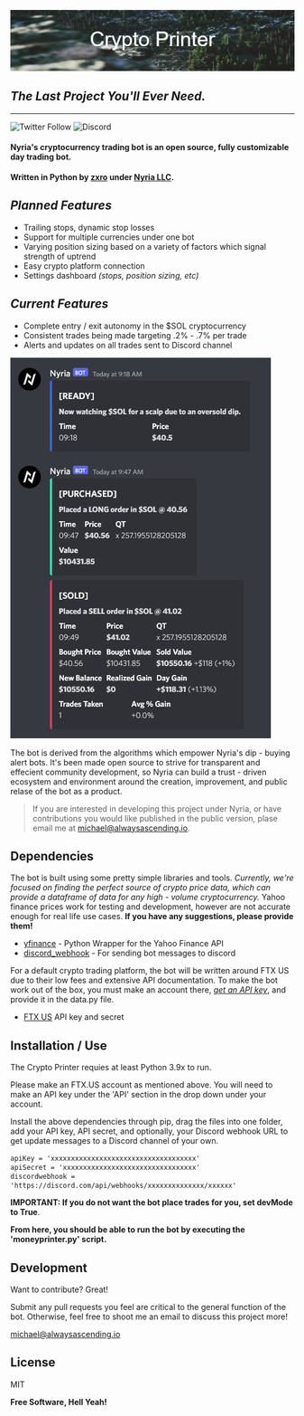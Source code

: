 ![ezcv logo](https://raw.githubusercontent.com/xozxro/cryptoprinter/main/Crypto_Printer.png)

## _The Last Project You'll Ever Need._

----------------

![Twitter Follow](https://img.shields.io/twitter/follow/NyriaStocks?style=for-the-badge)
![Discord](https://img.shields.io/discord/836723167690883103?style=for-the-badge)


#### **Nyria's cryptocurrency trading bot is an open source, fully customizable day trading bot.**
**Written in Python by [zxro](https://twitter.com/xozxro) under [Nyria LLC](https://nyriabot.io).**




## *Planned Features*

- Trailing stops, dynamic stop losses
- Support for multiple currencies under one bot
- Varying position sizing based on a variety of factors which signal strength of uptrend
- Easy crypto platform connection
- Settings dashboard *(stops, position sizing, etc)*

## *Current Features*
- Complete entry / exit autonomy in the $SOL cryptocurrency
- Consistent trades being made targeting .2% - .7% per trade
- Alerts and updates on all trades sent to Discord channel

![example](https://raw.githubusercontent.com/xozxro/cryptoprinter/main/example.png)

The bot is derived from the algorithms which empower Nyria's dip - buying alert bots.
It's been made open source to strive for transparent and effecient community development,
so Nyria can build a trust - driven ecosystem and environment around the creation,
improvement, and public relase of the bot as a product.

> If you are interested in developing
> this project under Nyria, or have
> contributions you would like
> published in the public version,
> plase email me at 
[michael@alwaysascending.io](mailto:michael@alwaysascending.io).



## Dependencies

The bot is built using some pretty simple libraries and tools. *Currently, we're focused 
on finding the perfect source of crypto price data, which can provide a dataframe of data 
for any high - volume cryptocurrency.* Yahoo finance prices work for testing and 
development, however are not accurate enough for real life use cases. **If you have any
suggestions, please provide them!**

- [yfinance](https://pypi.org/project/yfinance/) - Python Wrapper for the Yahoo Finance API
- [discord_webhook](https://pypi.org/project/discord-webhook/) - For sending bot messages to discord

For a default crypto trading platform, the bot will be written around FTX US due to 
their low fees and extensive API documentation. To make the bot work out of the box,
you must make an account there, [*get an API key*](https://ftx.us/settings/api), and provide it in the data.py file.
 - [FTX US](https://ftx.us/home/) API key and secret




## Installation / Use

The Crypto Printer requies at least Python 3.9x to run.

Please make an FTX.US account as mentioned above. You will need to make an API key
under the 'API' section in the drop down under your account.

Install the above dependencies through pip, drag the files into one folder, add your
API key, API secret, and optionally, your Discord webhook URL to get update 
messages to a Discord channel of your own.
```
apiKey = 'xxxxxxxxxxxxxxxxxxxxxxxxxxxxxxxxxxxx'
apiSecret = 'xxxxxxxxxxxxxxxxxxxxxxxxxxxxxxxxx'
discordwebhook = 'https://discord.com/api/webhooks/xxxxxxxxxxxxxx/xxxxxx'
```

**IMPORTANT: If you do not want the bot place trades for you, set devMode to True**.



**From here, you should be able to run the bot by executing the 'moneyprinter.py' script.**



## Development

Want to contribute? Great! 

Submit any pull requests you feel are critical to the general function of the bot.
Otherwise, feel free to shoot me an email to discuss this project more!

[michael@alwaysascending.io](emailto:michael@alwaysascending.io)


## License

MIT

**Free Software, Hell Yeah!**

[//]: # (These are reference links used in the body of this note and get stripped out when the markdown processor does its job. There is no need to format nicely because it shouldn't be seen. Thanks SO - http://stackoverflow.com/questions/4823468/store-comments-in-markdown-syntax)

   [dill]: <https://github.com/joemccann/dillinger>
   [git-repo-url]: <https://github.com/joemccann/dillinger.git>
   [john gruber]: <http://daringfireball.net>
   [df1]: <http://daringfireball.net/projects/markdown/>
   [markdown-it]: <https://github.com/markdown-it/markdown-it>
   [Ace Editor]: <http://ace.ajax.org>
   [node.js]: <http://nodejs.org>
   [Twitter Bootstrap]: <http://twitter.github.com/bootstrap/>
   [jQuery]: <http://jquery.com>
   [@tjholowaychuk]: <http://twitter.com/tjholowaychuk>
   [express]: <http://expressjs.com>
   [AngularJS]: <http://angularjs.org>
   [Gulp]: <http://gulpjs.com>

   [PlDb]: <https://github.com/joemccann/dillinger/tree/master/plugins/dropbox/README.md>
   [PlGh]: <https://github.com/joemccann/dillinger/tree/master/plugins/github/README.md>
   [PlGd]: <https://github.com/joemccann/dillinger/tree/master/plugins/googledrive/README.md>
   [PlOd]: <https://github.com/joemccann/dillinger/tree/master/plugins/onedrive/README.md>
   [PlMe]: <https://github.com/joemccann/dillinger/tree/master/plugins/medium/README.md>
   [PlGa]: <https://github.com/RahulHP/dillinger/blob/master/plugins/googleanalytics/README.md>
